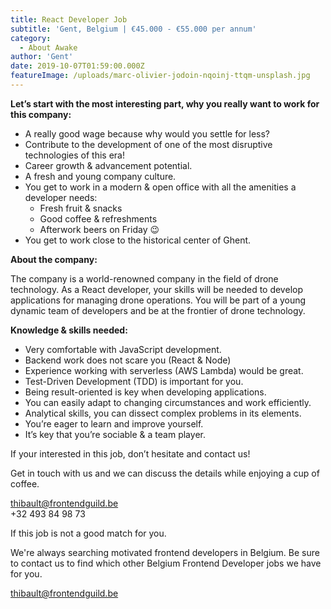 ```yaml
---
title: React Developer Job
subtitle: 'Gent, Belgium | €45.000 - €55.000 per annum'
category:
  - About Awake
author: 'Gent'
date: 2019-10-07T01:59:00.000Z
featureImage: /uploads/marc-olivier-jodoin-nqoinj-ttqm-unsplash.jpg
---
```

**Let’s start with the most interesting part, why you really want to work for this company:**

* A really good wage because why would you settle for less?
* Contribute to the development of one of the most disruptive technologies of this era!
* Career growth & advancement potential.
* A fresh and young company culture.
* You get to work in a modern & open office with all the amenities a developer needs:
  * Fresh fruit & snacks
  * Good coffee & refreshments
  * Afterwork beers on Friday 😉
* You get to work close to the historical center of Ghent.

**About the company:**

The company is a world-renowned company in the field of drone technology. As a React developer, your skills will be needed to develop applications for managing drone operations. You will be part of a young dynamic team of developers and be at the frontier of drone technology.

**Knowledge & skills needed:**

* Very comfortable with JavaScript development.
* Backend work does not scare you (React & Node)
* Experience working with serverless (AWS Lambda) would be great.
* Test-Driven Development (TDD) is important for you.
* Being result-oriented is key when developing applications.
* You can easily adapt to changing circumstances and work efficiently.
* Analytical skills, you can dissect complex problems in its elements.
* You’re eager to learn and improve yourself.
* It’s key that you’re sociable & a team player.

If your interested in this job, don’t hesitate and contact us!

Get in touch with us and we can discuss the details while enjoying a cup of coffee.

thibault@frontendguild.be\
+32 493 84 98 73

If this job is not a good match for you.

We're always searching motivated frontend developers in Belgium. Be sure to contact us to find which other Belgium Frontend Developer jobs we have for you.

thibault@frontendguild.be
